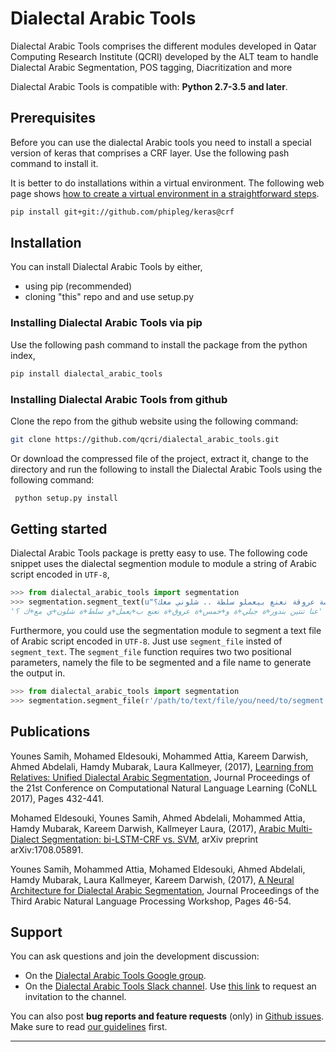 # Dialectal Arabic Tools
Dialectal Arabic Tools comprises the different modules developed in Qatar Computing Research Institute (QCRI) developed by the ALT team to handle Dialectal Arabic Segmentation, POS tagging, Diacritization and more

Dialectal Arabic Tools is compatible with: __Python 2.7-3.5 and later__.
## Prerequisites

Before you can use the dialectal Arabic tools you need to install a special version of keras that comprises a CRF layer. Use the following pash command to install it.

It is better to do installations within a virtual environment. The following web page shows
<a href="https://disooqi.github.io/blog/py-virtual-environment.html">how to create a virtual environment in a straightforward steps</a>.
```sh
pip install git+git://github.com/phipleg/keras@crf
```

## Installation

You can install Dialectal Arabic Tools by either,
* using pip (recommended)
* cloning "this" repo and and use setup.py


### Installing Dialectal Arabic Tools via pip
Use the following pash command to install the package from the python index,
```sh
pip install dialectal_arabic_tools
```

### Installing Dialectal Arabic Tools from github
Clone the repo from the github website using the following command:
```sh
git clone https://github.com/qcri/dialectal_arabic_tools.git
```
Or download the compressed file of the project, extract it, change to the directory and run the following to install the Dialectal Arabic Tools using the following command:
```sh
 python setup.py install
```

## Getting started
Dialectal Arabic Tools package is pretty easy to use. The following code snippet uses the dialectal segmention module to module a string of Arabic script encoded in ``UTF-8``,
```python
>>> from dialectal_arabic_tools import segmentation
>>> segmentation.segment_text(u"عنا تنتين بندورة جبلية وخمسة عروقة نعنع بيعملو سلطة .. شلوني معك؟")
'عنا تنتين بندور+ة جبلي+ة و+خمس+ة عروق+ة نعنع ب+يعمل+و سلط+ة شلون+ي مع+ك ؟'
```

Furthermore, you could use the segmentation module to segment a text file of Arabic script encoded in ``UTF-8``. Just use ``segment_file`` insted of ``segment_text``.
The ``segment_file`` function requires two two positional parameters, namely the file to be segmented and a file name to generate the output in.

```python
>>> from dialectal_arabic_tools import segmentation
>>> segmentation.segment_file(r'/path/to/text/file/you/need/to/segment.txt', r'output/file/path.txt')
```


## Publications
Younes Samih, Mohamed Eldesouki, Mohammed Attia, Kareem Darwish, Ahmed Abdelali, Hamdy Mubarak, Laura Kallmeyer, (2017), [Learning from Relatives: Unified Dialectal Arabic Segmentation](http://www.aclweb.org/anthology/K17-1043), Journal Proceedings of the 21st Conference on Computational Natural Language Learning (CoNLL 2017), Pages 432-441.

Mohamed Eldesouki, Younes Samih, Ahmed Abdelali, Mohammed Attia, Hamdy Mubarak, Kareem Darwish, Kallmeyer Laura, (2017), [Arabic Multi-Dialect Segmentation: bi-LSTM-CRF vs. SVM](https://arxiv.org/pdf/1708.05891.pdf), arXiv preprint arXiv:1708.05891.

Younes Samih, Mohammed Attia, Mohamed Eldesouki, Ahmed Abdelali, Hamdy Mubarak, Laura Kallmeyer, Kareem Darwish, (2017), [A Neural Architecture for Dialectal Arabic Segmentation](http://www.aclweb.org/anthology/W17-1306), Journal Proceedings of the Third Arabic Natural Language Processing Workshop, Pages 46-54.





## Support

You can ask questions and join the development discussion:

- On the [Dialectal Arabic Tools Google group](https://groups.google.com/forum/#!forum/dat-users).
- On the [Dialectal Arabic Tools Slack channel](https://datsteam.slack.com). Use [this link](https://dat-slack-autojoin.herokuapp.com/) to request an invitation to the channel.

You can also post **bug reports and feature requests** (only) in [Github issues](https://github.com/fqcri/dialectal_arabic_tools/issues). Make sure to read [our guidelines](https://github.com/qcri/dialectal_arabic_tools/blob/master/CONTRIBUTING.md) first.


------------------
